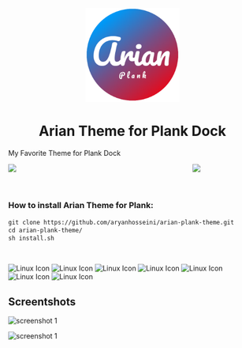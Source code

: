 <p align="center">
<a href="https://www.pling.com/p/1911700/"><img src="icon.png" height="190px"></a>
<p>
  <h1 align="center"> Arian Theme for Plank Dock </h1> 



My Favorite Theme for Plank Dock

<a href="https://www.pling.com/p/1911700/"><img align="right"
    src="https://www.pling.com/stores/media/store_pling/pling-logo.png"
    width='130"' /></a>
    

<a style="display: block" href="https://www.pling.com/p/1911700/"><img
    src="https://github.com/aryanhosseini/arian-plank-theme/blob/main/screenshots/screenshot-1.png"
    width='650"' /></a>

<br>


### How to install Arian Theme for Plank:
```Shell
git clone https://github.com/aryanhosseini/arian-plank-theme.git
cd arian-plank-theme/
sh install.sh 
```
<br>

![Linux Icon](https://img.shields.io/badge/Linux-FCC624?style=for-the-badge&logo=linux&logoColor=black) 
![Linux Icon](https://img.shields.io/badge/Arch_Linux-1793D1?style=for-the-badge&logo=arch-linux&logoColor=white)
![Linux Icon](https://img.shields.io/badge/manjaro-35BF5C?style=for-the-badge&logo=manjaro&logoColor=white) 
![Linux Icon](https://img.shields.io/badge/Debian-A81D33?style=for-the-badge&logo=debian&logoColor=white) 
![Linux Icon](https://img.shields.io/badge/Fedora-294172?style=for-the-badge&logo=fedora&logoColor=white) 
![Linux Icon](https://img.shields.io/badge/Ubuntu-E95420?style=for-the-badge&logo=ubuntu&logoColor=white)
![Linux Icon](https://img.shields.io/badge/Cent%20OS-262577?style=for-the-badge&logo=CentOS&logoColor=white)




## Screentshots


![screenshot 1](https://github.com/aryanhosseini/arian-plank-theme/blob/main/screenshots/screenshot-2.png)

![screenshot 1](https://github.com/aryanhosseini/arian-plank-theme/blob/main/screenshots/screenshot-3.png)

